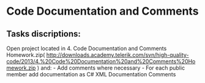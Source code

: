 # Code Documentation and Comments

## Tasks discriptions:

Open project located in 4. Code Documentation and Comments Homework.zip( http://downloads.academy.telerik.com/svn/high-quality-code/2013/4.%20Code%20Documentation%20and%20Comments%20Homework.zip ) and:
	- Add comments where necessary
	- For each public member add documentation as C# XML Documentation Comments